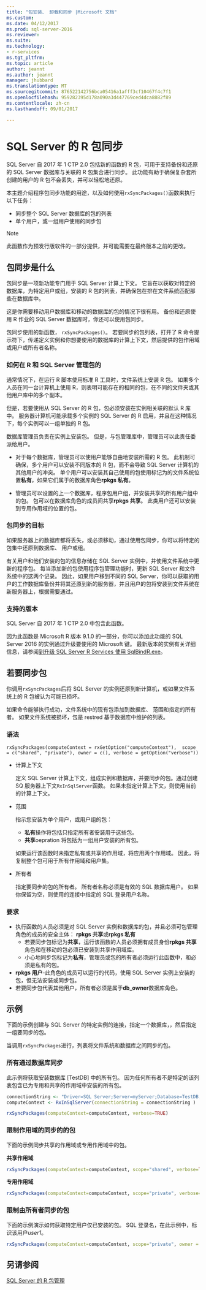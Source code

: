```yaml
---
title: "包安装、 卸载和同步 |Microsoft 文档"
ms.custom: 
ms.date: 04/12/2017
ms.prod: sql-server-2016
ms.reviewer: 
ms.suite: 
ms.technology:
- r-services
ms.tgt_pltfrm: 
ms.topic: article
author: jeannt
ms.author: jeannt
manager: jhubbard
ms.translationtype: MT
ms.sourcegitcommit: 876522142756bca05416a1afff3cf10467f4c7f1
ms.openlocfilehash: 959282395d178a090a3d447769ced4dca8882f89
ms.contentlocale: zh-cn
ms.lasthandoff: 09/01/2017

---
```


# <a name="r-package-synchronization-for-sql-server"></a>SQL Server 的 R 包同步

SQL Server 自 2017 年 1 CTP 2.0 包括新的函数的 R 包，可用于支持备份和还原的 SQL Server 数据库与关联的 R 包集合进行同步。 此功能有助于确保复杂套所创建的用户的 R 包不会丢失，并可以轻松地还原。  

本主题介绍程序包同步功能的用途，以及如何使用`rxSyncPackages()`函数来执行以下任务：

+  同步整个 SQL Server 数据库的包的列表
+  单个用户，或一组用户使用的同步包

> [!NOTE]
> 此函数作为预发行版软件的一部分提供，并可能需要在最终版本之前的更改。

## <a name="what-is-package-synchronization"></a>包同步是什么 

包同步是一项新功能专门用于 SQL Server 计算上下文。 它旨在以获取对特定的数据库，为特定用户或组，安装的 R 包的列表，并确保包在排在文件系统匹配那些在数据库中。 

这是你需要移动用户数据库和移动的数据库的包的情况下很有用。 备份和还原使用 R 作业的 SQL Server 数据库时，你还可以使用包同步。

包同步使用的新函数， `rxSyncPackages()`。 若要同步的包列表，打开了 R 命令提示符下，传递定义实例和你想要使用的数据库的计算上下文，然后提供的包作用域或用户或所有者名称。 

### <a name="how-packages-are-managed-in-r-and-sql-server"></a>如何在 R 和 SQL Server 管理包的

通常情况下，在运行 R 脚本使用标准 R 工具时，文件系统上安装 R 包。 如果多个人员在同一台计算机上使用 R，则表明可能存在的相同的包，在不同的文件夹或其他用户库中的多个副本。

但是，若要使用从 SQL Server 的 R 包，包必须安装在实例相关联的默认 R 库中。 服务器计算机可能承载多个实例的 SQL Server 的 R 启用，并且在这种情况下，每个实例可以一组单独的 R 包。 

数据库管理员负责在实例上安装包。 但是，与包管理库中，管理员可以此责任委派给用户。 

+ 对于每个数据库，管理员可以使用户能够自由地安装所需的 R 包。 此机制可确保，多个用户可以安装不同版本的 R 包，而不会导致 SQL Server 计算机的其他用户的冲突。 单个用户可以安装其自己使用的包使用标记为的文件系统位置**私有**，如果它们属于的数据库角色**rpkgs 私有**。

+ 管理员可以设置的上一个数据库，程序包用户组，并安装共享的所有用户组中的包。 包可以在数据库角色的成员间共享**rpkgs 共享**。 此类用户还可以安装到专用作用域的位置的包。 

### <a name="goal-of-package-synchronization"></a>包同步的目标

如果服务器上的数据库都将丢失，或必须移动，通过使用包同步，你可以将特定的包集中还原到数据库、 用户或组。 

有关用户和他们安装的包的信息存储在 SQL Server 实例中，并使用文件系统中更新的程序包。 每当添加新的包使用程序包管理功能时，更新 SQL Server 和文件系统中的这两个记录。 因此，如果用户移到不同的 SQL Server，你可以获取的用户的工作数据库备份并将其还原到新的服务器，并且用户的包将安装到文件系统在新服务器上，根据需要通过。


### <a name="supported-versions"></a>支持的版本

SQL Server 自 2017 年 1 CTP 2.0 中包含此函数。

因为此函数是 Microsoft R 版本 9.1.0 的一部分，你可以添加此功能的 SQL Server 2016 的实例通过升级要使用的 Microsoft 键。 最新版本的实例有关详细信息，请参阅[到升级 SQL Server R Services 使用 SqlBindR.exe](../r/use-sqlbindr-exe-to-upgrade-an-instance-of-sql-server.md)。

## <a name="to-synchronize-packages"></a>若要同步包

你调用`rxSyncPackages`后将 SQL Server 的实例还原到新计算机，或如果文件系统上的 R 包被认为可能已损坏。

如果命令能够执行成功，文件系统中的现有包添加到数据库、 范围和指定的所有者。 如果文件系统被损坏，包是 restred 基于数据库中维护的列表。

### <a name="syntax"></a>语法
`rxSyncPackages(computeContext = rxGetOption("computeContext"),  scope = c("shared", "private"), owner = c(), verbose = getOption("verbose"))`

+ 计算上下文

    定义 SQL Server 计算上下文，组成实例和数据库，并要同步的包。通过创建 SQ 服务器上下文`RxInSqlServer`函数。 如果未指定计算上下文，则使用当前的计算上下文。 

+ 范围

  指示您安装为单个用户，或用户组的包： 

    + **私有**操作将包括只指定所有者安装用于这些包。
    + **共享**oepration 将包括为一组用户安装的所有包。 

  如果运行该函数时未指定私有或共享的作用域，将应用两个作用域。 因此，将复制整个包可用于所有作用域和用户集。

+ 所有者 

    指定要同步的包的所有者。 所有者名称必须是有效的 SQL 数据库用户。 如果你保留为空，则使用的连接中指定的 SQL 登录用户名称。


### <a name="requirements"></a>要求

+ 执行函数的人员必须是对 SQL Server 实例和数据库的包，并且必须可包管理角色的成员的安全主体： **rpkgs 共享**或**rpkgs 私有** 
  + 若要同步包标记为**共享**，运行该函数的人员必须拥有成员身份**rpkgs 共享**角色和在移动的包必须已安装到共享作用域库。
  + 小心地同步包标记为**私有**，管理员或包的所有者必须运行此函数中，和必须是私有的包。
+ **rpkgs 用户**-此角色的成员可以运行的代码，使用 SQL Server 实例上安装的包，但无法安装或同步包。
+ 若要同步包代表其他用户，所有者必须是属于**db_owner**数据库角色。

## <a name="examples"></a>示例

下面的示例创建与 SQL Server 的特定实例的连接，指定一个数据库，，然后指定一组要同步的包。 

当调用`rxSyncPackages`进行，列表将文件系统和数据库之间同步的包。 

### <a name="synchronize-all-by-database"></a>所有通过数据库同步

此示例将获取安装数据库 [TestDB] 中的所有包。 因为任何所有者不是特定的该列表包含已为专用和共享的作用域中安装的所有包。

```R
connectionString <- "Driver=SQL Server;Server=myServer;Database=TestDB;Trusted_Connection=True;"
computeContext <- RxInSqlServer(connectionString = connectionString )

rxSyncPackages(computeContext=computeContext, verbose=TRUE)
```

### <a name="restrict-synchronized-packages-by-scope"></a>限制作用域的同步的的包 

下面的示例同步共享的作用域或专用作用域中的包。

**共享作用域**

```R
rxSyncPackages(computeContext=computeContext, scope="shared", verbose=TRUE)
```

**专用作用域**

```R
rxSyncPackages(computeContext=computeContext, scope="private", verbose=TRUE)
```

### <a name="restrict-synchronized-packages-by-owner"></a>限制由所有者同步的包 

下面的示例演示如何获取特定用户仅已安装的包。 SQL 登录名，在此示例中，标识该用户*user1*。

```R
rxSyncPackages(computeContext=computeContext, scope="private", owner = "user1", verbose=TRUE))
```

## <a name="see-also"></a>另请参阅

[SQL Server 的 R 包管理](../r/r-package-management-for-sql-server-r-services.md)
